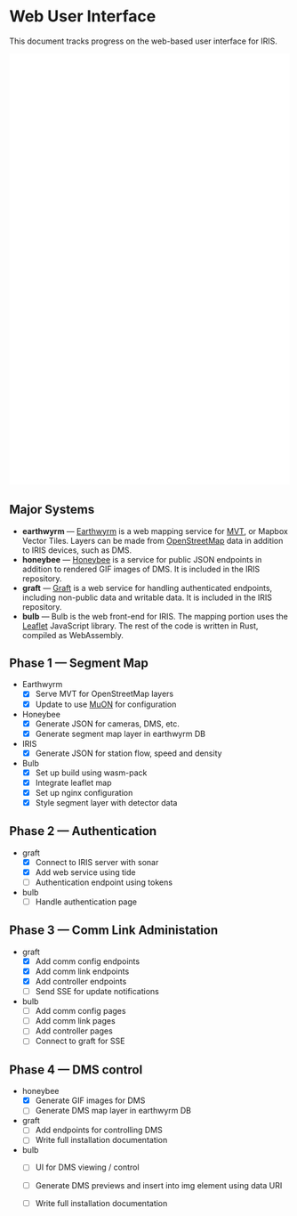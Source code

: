 # Web User Interface

This document tracks progress on the web-based user interface for IRIS.

![ui architecture](images/ui_architecture.svg)

## Major Systems

- **earthwyrm** — [Earthwyrm] is a web mapping service for [MVT], or Mapbox
  Vector Tiles.  Layers can be made from [OpenStreetMap] data in addition to
  IRIS devices, such as DMS.
- **honeybee** — [Honeybee] is a service for public JSON endpoints in addition
  to rendered GIF images of DMS.  It is included in the IRIS repository.
- **graft** — [Graft] is a web service for handling authenticated endpoints,
  including non-public data and writable data.  It is included in the IRIS
  repository.
- **bulb** — Bulb is the web front-end for IRIS.  The mapping portion uses the
  [Leaflet] JavaScript library.  The rest of the code is written in Rust,
  compiled as WebAssembly.

## Phase 1 — Segment Map

* Earthwyrm
  - [X] Serve MVT for OpenStreetMap layers
  - [X] Update to use [MuON] for configuration
* Honeybee
  - [X] Generate JSON for cameras, DMS, etc.
  - [X] Generate segment map layer in earthwyrm DB
* IRIS
  - [X] Generate JSON for station flow, speed and density
* Bulb
  - [X] Set up build using wasm-pack
  - [X] Integrate leaflet map
  - [X] Set up nginx configuration
  - [X] Style segment layer with detector data

## Phase 2 — Authentication

* graft
  - [X] Connect to IRIS server with sonar
  - [X] Add web service using tide
  - [ ] Authentication endpoint using tokens
* bulb
  - [ ] Handle authentication page

## Phase 3 — Comm Link Administation

* graft
  - [X] Add comm config endpoints
  - [X] Add comm link endpoints
  - [X] Add controller endpoints
  - [ ] Send SSE for update notifications
* bulb
  - [ ] Add comm config pages
  - [ ] Add comm link pages
  - [ ] Add controller pages
  - [ ] Connect to graft for SSE

## Phase 4 — DMS control

* honeybee
  - [X] Generate GIF images for DMS
  - [ ] Generate DMS map layer in earthwyrm DB
* graft
  - [ ] Add endpoints for controlling DMS
  - [ ] Write full installation documentation
* bulb
  - [ ] UI for DMS viewing / control
  - [ ] Generate DMS previews and insert into img element using data URI
  - [ ] Write full installation documentation


[earthwyrm]: https://github.com/DougLau/earthwyrm
[graft]: https://github.com/mnit-rtmc/iris/tree/master/graft
[honeybee]: https://github.com/mnit-rtmc/iris/tree/master/honeybee
[Leaflet]: https://github.com/Leaflet/Leaflet
[MuON]: https://github.com/muon-data/muon
[MVT]: https://docs.mapbox.com/vector-tiles/reference/
[OpenStreetMap]: https://www.openstreetmap.org
